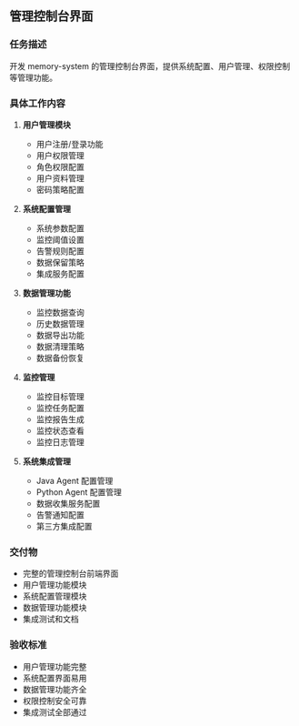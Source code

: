 ## 管理控制台界面

### 任务描述
开发 memory-system 的管理控制台界面，提供系统配置、用户管理、权限控制等管理功能。

### 具体工作内容

1. **用户管理模块**
   - 用户注册/登录功能
   - 用户权限管理
   - 角色权限配置
   - 用户资料管理
   - 密码策略配置

2. **系统配置管理**
   - 系统参数配置
   - 监控阈值设置
   - 告警规则配置
   - 数据保留策略
   - 集成服务配置

3. **数据管理功能**
   - 监控数据查询
   - 历史数据管理
   - 数据导出功能
   - 数据清理策略
   - 数据备份恢复

4. **监控管理**
   - 监控目标管理
   - 监控任务配置
   - 监控报告生成
   - 监控状态查看
   - 监控日志管理

5. **系统集成管理**
   - Java Agent 配置管理
   - Python Agent 配置管理
   - 数据收集服务配置
   - 告警通知配置
   - 第三方集成配置

### 交付物
- 完整的管理控制台前端界面
- 用户管理功能模块
- 系统配置管理模块
- 数据管理功能模块
- 集成测试和文档

### 验收标准
- 用户管理功能完整
- 系统配置界面易用
- 数据管理功能齐全
- 权限控制安全可靠
- 集成测试全部通过